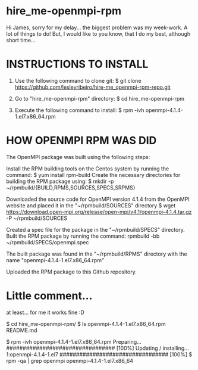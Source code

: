 # hire_me-openmpi-rpm

Hi James, sorry for my delay... the biggest problem was my week-work. A lot of things to do!
But, I would like to you know, that I do my best, although short time...

# INSTRUCTIONS TO INSTALL
1. Use the following command to clone git:
$ git clone https://github.com/lesleyribeiro/hire-me_openmpi-rpm-repo.git

2. Go to "hire_me-openmpi-rpm" directory:
$ cd hire_me-openmpi-rpm

3. Execute the following command to install:
$ rpm -ivh openmpi-4.1.4-1.el7.x86_64.rpm


# HOW OPENMPI RPM WAS DID

The OpenMPI package was built using the following steps:

Install the RPM building tools on the Centos system by running the command:
$ yum install rpm-build
Create the necessary directories for building the RPM package using:
$ mkdir -p ~/rpmbuild/{BUILD,RPMS,SOURCES,SPECS,SRPMS}

Downloaded the source code for OpenMPI version 4.1.4 from the OpenMPI website and placed it in the "~/rpmbuild/SOURCES" directory
$ wget https://download.open-mpi.org/release/open-mpi/v4.1/openmpi-4.1.4.tar.gz -P ~/rpmbuild/SOURCES

Created a spec file for the package in the "~/rpmbuild/SPECS" directory.
Built the RPM package by running the command:
rpmbuild -bb ~/rpmbuild/SPECS/openmpi.spec

The built package was found in the "~/rpmbuild/RPMS" directory with the name "openmpi-4.1.4-1.el7.x86_64.rpm"

Uploaded the RPM package to this Github repository.


# Little comment...
at least... for me it works fine :D

$ cd hire_me-openmpi-rpm/
$ ls
openmpi-4.1.4-1.el7.x86_64.rpm  README.md

$ rpm -ivh openmpi-4.1.4-1.el7.x86_64.rpm
Preparing...                          ################################# [100%]
Updating / installing...
   1:openmpi-4.1.4-1.el7              ################################# [100%]
$ rpm -qa | grep openmpi
openmpi-4.1.4-1.el7.x86_64


